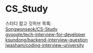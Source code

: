 # CS_Study
스터디 참고 깃허브 목록:<br>
<a href="https://github.com/Songwonseok/CS-Study">Songwonseok/CS-Study</a> <br>
<a href="https://github.com/gyoogle/tech-interview-for-developer">gyoogle/tech-interview-for-developer</a> <br>
<a href="https://github.com/ksundong/backend-interview-question">ksundong/backend-interview-question</a> <br>
<a href="https://github.com/jwasham/coding-interview-university">jwasham/coding-interview-university</a> <br>
